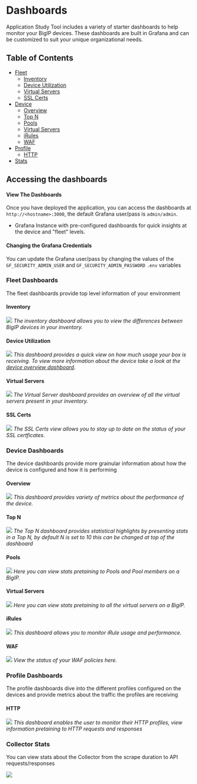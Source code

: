 # Dashboards

Application Study Tool includes a variety of starter dashboards to help monitor your BigIP devices.
These dashboards are built in Grafana and can be customized to suit your unique organizational needs.

## Table of Contents
- [Fleet](#fleet-dashboards)
    - [Inventory](#inventory)
    - [Device Utilization](#device-utilization)
    - [Virtual Servers](#virtual-servers)
    - [SSL Certs](#ssl-certs)
- [Device](#device-dashboards)
    - [Overview](#overview)
    - [Top N](#top-n)
    - [Pools](#pools)
    - [Virtual Servers](#virtual-servers-1)
    - [iRules](#irules)
    - [WAF](.dashboard.)
- [Profile](#profile-dashboards)
    - [HTTP](#http)
- [Stats](#collector-stats)

## Accessing the dashboards

#### View The Dashboards
Once you have deployed the application, you can access the dashboards at `http://<hostname>:3000`, the default Grafana user/pass is `admin/admin`.

* Grafana Instance with pre-configured dashboards for quick insights at the device and "fleet" levels.

#### Changing the Grafana Credentials

You can update the Grafana user/pass by changing the values of the `GF_SECURITY_ADMIN_USER` and `GF_SECURITY_ADMIN_PASSWORD` `.env` variables


### Fleet Dashboards

The fleet dashboards provide top level information of your environment

#### Inventory
![](./assets/BigIP-Fleet-Inventory.png)
*The inventory dashboard allows you to view the differences between BigIP devices in your inventory.*

#### Device Utilization
![](./assets/BigIP-Fleet-Device-Utilization.png)
*This dashboard provides a quick view on how much usage your box is receiving. To view more information about the device take a look at the [device overview dashboard](#overview).*

#### Virtual Servers
![](./assets/BigIP-Fleet-Virtual-Server.png)
*The Virtual Server dashboard provides an overview of all the virtual servers present in your inventory.*


#### SSL Certs
![](./assets/BigIP-Fleet-SSL-Certs.png)
*The SSL Certs view allows you to stay up to date on the status of your SSL certficates.*

### Device Dashboards

The device dashboards provide more grainular information about how the device is configured and how it is performing

#### Overview
![](./assets/BipIP-Device-Overview.png)
*This dashboard provides variety of metrics about the performance of the device.*
#### Top N
![](./assets/BigIP-Device-TopN.png)
*The Top N dashboard provides statistical highlights by presenting stats in a Top N, by default N is set to 10 this can be changed at top of the dashboard*
#### Pools
![](./assets/BigIP-Device-Pools.png)
*Here you can view stats pretaining to Pools and Pool members on a BigIP.*


#### Virtual Servers
![](./assets/BigIP-Device-Virtual-Server.png)
*Here you can view stats pretaining to all the virtual servers on a BigIP.*

#### iRules
![](./assets/BigIP-Device-iRules.png)
*This dashboard allows you to monitor iRule usage and performance.*

#### WAF

![](./assets/BigIP-Device-WAF.png)
*View the status of your WAF policies here.*



### Profile Dashboards

The profile dashboards dive into the different profiles configured on the devices and provide metrics about the traffic the profiles are receiving

#### HTTP

![](./assets/BigIP-Device:Profile-HTTP.png)
*This dashboard enables the user to monitor their HTTP profiles, view information pretaining to HTTP requests and responses*


### Collector Stats

You can view stats about the Collector from the scrape duration to API requests/responses

![](./assets/Collector-Stats.png)